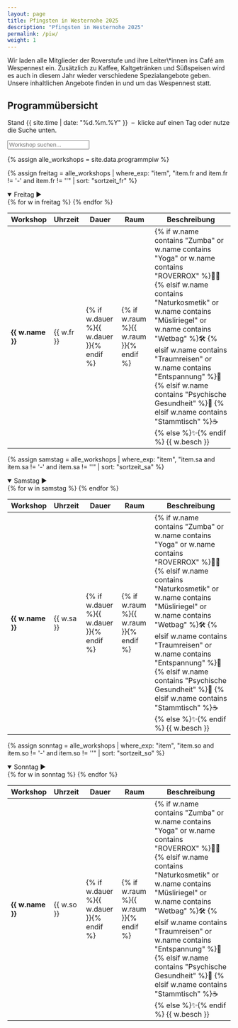 ```yaml
---
layout: page
title: Pfingsten in Westernohe 2025
description: "Pfingsten in Westernohe 2025"
permalink: /piw/
weight: 1
---
```


<div class="alert alert-warning mb-5" role="alert">
  <p class="lead mb-0">
    Wir laden alle Mitglieder der Roverstufe und ihre Leiter\*innen ins Café am Wespennest ein. 
    Zusätzlich zu Kaffee, Kaltgetränken und Süßspeisen wird es auch in diesem Jahr wieder verschiedene Spezialangebote geben. 
    Unsere inhaltlichen Angebote finden in und um das Wespennest statt.
  </p>
</div>

<div class="container my-5">

<h2 class="text-center mb-4">Programmübersicht</h2>
<p class="lead text-center">
  Stand {{ site.time | date: "%d.%m.%Y" }} &nbsp;–&nbsp;
  klicke auf einen Tag oder nutze die Suche unten.
</p>

<!-- Suchfeld + Reset-Button -->
<div class="my-4 text-center position-relative">
  <input id="workshopSearch" type="text" class="form-control w-50 mx-auto" placeholder="Workshop suchen...">
  <button id="resetSearch" type="button" class="reset-button position-absolute" style="top: 50%; right: 25%; transform: translateY(-50%); display: none;" aria-label="Reset">❌</button>
</div>
<div id="searchResults" class="list-group my-4" style="display: none;"></div>

{% assign alle_workshops = site.data.programmpiw %}

<!-- Freitag -->
{% assign freitag = alle_workshops | where_exp: "item", "item.fr and item.fr != '-' and item.fr != ''" | sort: "sortzeit_fr" %}
<details class="mb-4" open>
  <summary class="h4 fw-bold cursor-pointer py-2 d-flex justify-content-between align-items-center">
    <span>Freitag</span>
    <span class="chevron-icon">▶️</span>
  </summary>
  <div class="table-responsive mt-3">
    <table class="table table-striped table-hover table-borderless">
      <thead>
        <tr>
          <th>Workshop</th>
          <th>Uhrzeit</th>
          <th>Dauer</th>
          <th>Raum</th>
          <th>Beschreibung</th>
        </tr>
      </thead>
      <tbody>
      {% for w in freitag %}
        <tr class="d-block d-md-table-row border" data-tag="Freitag" data-sortzeit="{{ w.sortzeit_fr }}">
          <td data-label="Workshop"><strong>{{ w.name }}</strong></td>
          <td data-label="Uhrzeit">{{ w.fr }}</td>
          <td data-label="Dauer">{% if w.dauer %}<span class="badge bg-primary">{{ w.dauer }}</span>{% endif %}</td>
          <td data-label="Raum">{% if w.raum %}<span class="badge bg-secondary">{{ w.raum }}</span>{% endif %}</td>
          <td class="text-wrap" data-label="Beschreibung">
            {% if w.name contains "Zumba" or w.name contains "Yoga" or w.name contains "ROVERROX" %}🏃‍♂️
            {% elsif w.name contains "Naturkosmetik" or w.name contains "Müsliriegel" or w.name contains "Wetbag" %}🛠️
            {% elsif w.name contains "Traumreisen" or w.name contains "Entspannung" %}🌙
            {% elsif w.name contains "Psychische Gesundheit" %}🧠
            {% elsif w.name contains "Stammtisch" %}☕
            {% else %}✨{% endif %}
            {{ w.besch }}
          </td>
        </tr>
      {% endfor %}
      </tbody>
    </table>
  </div>
</details>

<!-- Samstag -->
{% assign samstag = alle_workshops | where_exp: "item", "item.sa and item.sa != '-' and item.sa != ''" | sort: "sortzeit_sa" %}
<details class="mb-4" open>
  <summary class="h4 fw-bold cursor-pointer py-2 d-flex justify-content-between align-items-center">
    <span>Samstag</span>
    <span class="chevron-icon">▶️</span>
  </summary>
  <div class="table-responsive mt-3">
    <table class="table table-striped table-hover table-borderless">
      <thead>
        <tr>
          <th>Workshop</th>
          <th>Uhrzeit</th>
          <th>Dauer</th>
          <th>Raum</th>
          <th>Beschreibung</th>
        </tr>
      </thead>
      <tbody>
      {% for w in samstag %}
        <tr class="d-block d-md-table-row border" data-tag="Samstag" data-sortzeit="{{ w.sortzeit_sa }}">
          <td data-label="Workshop"><strong>{{ w.name }}</strong></td>
          <td data-label="Uhrzeit">{{ w.sa }}</td>
          <td data-label="Dauer">{% if w.dauer %}<span class="badge bg-primary">{{ w.dauer }}</span>{% endif %}</td>
          <td data-label="Raum">{% if w.raum %}<span class="badge bg-secondary">{{ w.raum }}</span>{% endif %}</td>
          <td class="text-wrap" data-label="Beschreibung">
            {% if w.name contains "Zumba" or w.name contains "Yoga" or w.name contains "ROVERROX" %}🏃‍♂️
            {% elsif w.name contains "Naturkosmetik" or w.name contains "Müsliriegel" or w.name contains "Wetbag" %}🛠️
            {% elsif w.name contains "Traumreisen" or w.name contains "Entspannung" %}🌙
            {% elsif w.name contains "Psychische Gesundheit" %}🧠
            {% elsif w.name contains "Stammtisch" %}☕
            {% else %}✨{% endif %}
            {{ w.besch }}
          </td>
        </tr>
      {% endfor %}
      </tbody>
    </table>
  </div>
</details>

<!-- Sonntag -->
{% assign sonntag = alle_workshops | where_exp: "item", "item.so and item.so != '-' and item.so != ''" | sort: "sortzeit_so" %}
<details open>
  <summary class="h4 fw-bold cursor-pointer py-2 d-flex justify-content-between align-items-center">
    <span>Sonntag</span>
    <span class="chevron-icon">▶️</span>
  </summary>
  <div class="table-responsive mt-3">
    <table class="table table-striped table-hover table-borderless">
      <thead>
        <tr>
          <th>Workshop</th>
          <th>Uhrzeit</th>
          <th>Dauer</th>
          <th>Raum</th>
          <th>Beschreibung</th>
        </tr>
      </thead>
      <tbody>
      {% for w in sonntag %}
        <tr class="d-block d-md-table-row border" data-tag="Sonntag" data-sortzeit="{{ w.sortzeit_so }}">
          <td data-label="Workshop"><strong>{{ w.name }}</strong></td>
          <td data-label="Uhrzeit">{{ w.so }}</td>
          <td data-label="Dauer">{% if w.dauer %}<span class="badge bg-primary">{{ w.dauer }}</span>{% endif %}</td>
          <td data-label="Raum">{% if w.raum %}<span class="badge bg-secondary">{{ w.raum }}</span>{% endif %}</td>
          <td class="text-wrap" data-label="Beschreibung">
            {% if w.name contains "Zumba" or w.name contains "Yoga" or w.name contains "ROVERROX" %}🏃‍♂️
            {% elsif w.name contains "Naturkosmetik" or w.name contains "Müsliriegel" or w.name contains "Wetbag" %}🛠️
            {% elsif w.name contains "Traumreisen" or w.name contains "Entspannung" %}🌙
            {% elsif w.name contains "Psychische Gesundheit" %}🧠
            {% elsif w.name contains "Stammtisch" %}☕
            {% else %}✨{% endif %}
            {{ w.besch }}
          </td>
        </tr>
      {% endfor %}
      </tbody>
    </table>
  </div>
</details>

</div>

<script>
document.addEventListener('DOMContentLoaded', function () {
  const input = document.getElementById('workshopSearch');
  const resetButton = document.getElementById('resetSearch');
  const searchResults = document.getElementById('searchResults');
  const allRows = document.querySelectorAll('tbody tr');

  input.addEventListener('input', function () {
    const filter = input.value.toLowerCase();
    searchResults.innerHTML = '';

    if (filter !== '') {
      resetButton.style.display = 'block';
      const matches = [];

      allRows.forEach(row => {
        const text = row.innerText.toLowerCase();
        if (text.includes(filter)) {
          const name = row.querySelector('[data-label="Workshop"] strong')?.innerText || '';
          const time = row.querySelector('[data-label="Uhrzeit"]')?.innerText || '';
          const desc = row.querySelector('[data-label="Beschreibung"]')?.innerText || '';
          const tag = row.getAttribute('data-tag') || 'Unbekannt';
          const sortzeit = parseInt(row.getAttribute('data-sortzeit')) || 9999;

          matches.push({ tag, sortzeit, html: `
            <div class="list-group-item">
              <div><strong>${name}</strong></div>
              <small><strong>${tag}</strong> – ${time}</small>
              <div>${desc}</div>
            </div>
          ` });
        }
      });

      matches.sort((a, b) => {
        const dayOrder = ['Freitag', 'Samstag', 'Sonntag'];
        const dayA = dayOrder.indexOf(a.tag);
        const dayB = dayOrder.indexOf(b.tag);
        if (dayA !== dayB) return dayA - dayB;
        return a.sortzeit - b.sortzeit;
      });

      if (matches.length > 0) {
        matches.forEach(m => {
          const div = document.createElement('div');
          div.innerHTML = m.html;
          searchResults.appendChild(div.firstElementChild);
        });
        searchResults.style.display = 'block';
      } else {
        searchResults.innerHTML = '<div class="list-group-item">Keine Treffer gefunden.</div>';
        searchResults.style.display = 'block';
      }
    } else {
      resetButton.style.display = 'none';
      searchResults.style.display = 'none';
    }
  });

  resetButton.addEventListener('click', function () {
    input.value = '';
    input.dispatchEvent(new Event('input'));
    resetButton.classList.add('reset-glow');
    setTimeout(() => resetButton.classList.remove('reset-glow'), 500);
  });
});
</script>